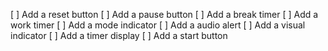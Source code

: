 [ ] Add a reset button
[ ] Add a pause button
[ ] Add a break timer
[ ] Add a work timer
[ ] Add a mode indicator
[ ] Add a audio alert
[ ] Add a visual indicator
[ ] Add a timer display
[ ] Add a start button

